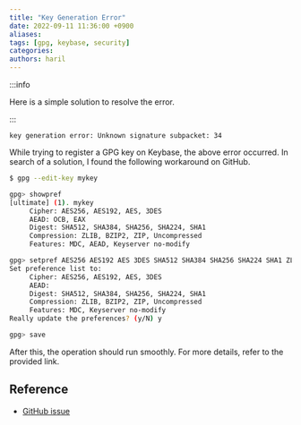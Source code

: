 ```yaml
---
title: "Key Generation Error"
date: 2022-09-11 11:36:00 +0900
aliases:
tags: [gpg, keybase, security]
categories:
authors: haril
---
```


:::info

Here is a simple solution to resolve the error.

:::

```console
key generation error: Unknown signature subpacket: 34
```

While trying to register a GPG key on Keybase, the above error occurred. In search of a solution, I found the following workaround on GitHub.

```bash
$ gpg --edit-key mykey

gpg> showpref
[ultimate] (1). mykey
     Cipher: AES256, AES192, AES, 3DES
     AEAD: OCB, EAX
     Digest: SHA512, SHA384, SHA256, SHA224, SHA1
     Compression: ZLIB, BZIP2, ZIP, Uncompressed
     Features: MDC, AEAD, Keyserver no-modify

gpg> setpref AES256 AES192 AES 3DES SHA512 SHA384 SHA256 SHA224 SHA1 ZLIB BZIP2 ZIP
Set preference list to:
     Cipher: AES256, AES192, AES, 3DES
     AEAD:
     Digest: SHA512, SHA384, SHA256, SHA224, SHA1
     Compression: ZLIB, BZIP2, ZIP, Uncompressed
     Features: MDC, Keyserver no-modify
Really update the preferences? (y/N) y

gpg> save
```

After this, the operation should run smoothly. For more details, refer to the provided link.

## Reference

- [GitHub issue](https://github.com/keybase/keybase-issues/issues/4025)